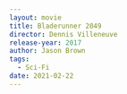 ```yaml
---
layout: movie
title: Bladerunner 2049
director: Dennis Villeneuve
release-year: 2017
author: Jason Brown
tags:
  - Sci-Fi
date: 2021-02-22
---
```

